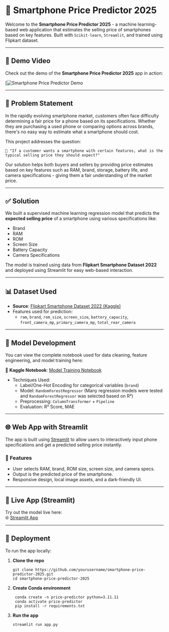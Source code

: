 # 📱 Smartphone Price Predictor 2025

Welcome to the **Smartphone Price Predictor 2025** - a machine learning-based web application that estimates the selling price of smartphones based on key features. Built with `Scikit-learn`, `Streamlit`, and trained using Flipkart dataset.

---

## 🎥 Demo Video

Check out the demo of the **Smartphone Price Predictor 2025** app in action:

[![Smartphone Price Predictor Demo](https://github.com/user-attachments/assets/424e71d2-dfbf-417d-bc9d-adaa76833315)

---

## 🧠 Problem Statement

In the rapidly evolving smartphone market, customers often face difficulty determining a fair price for a phone based on its specifications. Whether they are purchasing a used phone or comparing options across brands, there's no easy way to estimate what a smartphone should cost.

This project addresses the question:

`💬 "If a customer wants a smartphone with certain features, what is the typical selling price they should expect?"`

Our solution helps both buyers and sellers by providing price estimates based on key features such as RAM, brand, storage, battery life, and camera specifications - giving them a fair understanding of the market price.

---

## ✅ Solution

We built a supervised machine learning regression model that predicts the **expected selling price** of a smartphone using various specifications like:

- Brand
- RAM
- ROM
- Screen Size
- Battery Capacity
- Camera Specifications

The model is trained using data from **Flipkart Smartphone Dataset 2022** and deployed using Streamlit for easy web-based interaction.

---

## 📊 Dataset Used

- **Source**: [Flipkart Smartphone Dataset 2022 (Kaggle)](https://www.kaggle.com/datasets/jithinanievarghese/flipkart-smartphones-dataset)
- Features used for prediction:
  - `ram`, `brand`, `rom_size`, `screen_size`, `battery_capacity`, `front_camera_mp`, `primary_camera_mp`, `total_rear_camera`

---

## 📓 Model Development

You can view the complete notebook used for data cleaning, feature engineering, and model training here:

🔗 **Kaggle Notebook**: [Model Training Notebook](https://www.kaggle.com/code/omkarmhamal/smartphone-price-prediction-by-omkar)

- Techniques Used:
  - Label/One-Hot Encoding for categorical variables (`brand`)
  - Model: `RandomForestRegressor` (Many regression models were tested and `RandomForestRegressor` was selected based on R²)
  - Preprocessing: `ColumnTransformer` + `Pipeline`
  - Evaluation: R² Score, MAE

---

## 🌐 Web App with Streamlit

The app is built using [Streamlit](https://streamlit.io/) to allow users to interactively input phone specifications and get a predicted selling price instantly.

### 🔧 Features

- User selects RAM, brand, ROM size, screen size, and camera specs.
- Output is the predicted price of the smartphone.
- Responsive design, local image assets, and a dark-friendly UI.

---

## 🚀 Live App (Streamlit)

Try out the model live here:  
🌐 [Streamlit App](https://smartphone-price-predictor-2025.streamlit.app)

---

## 🚀 Deployment

To run the app locally:

1. **Clone the repo**
   ```
   git clone https://github.com/yourusername/smartphone-price-predictor-2025.git
   cd smartphone-price-predictor-2025
   ```

2. **Create Conda environment**
   ```
    conda create -n price-predictor python=3.11.11
    conda activate price-predictor
    pip install -r requirements.txt
   ```

3. **Run the app**
   ```
   streamlit run app.py
   ```

